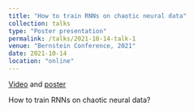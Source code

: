 ```yaml
---
title: "How to train RNNs on chaotic neural data"
collection: talks
type: "Poster presentation"
permalink: /talks/2021-10-14-talk-1
venue: "Bernstein Conference, 2021"
date: 2021-10-14
location: "online"
---
```


[Video](./../files/BN_posterAndVideo/7_mikhaeil_video.mp4) and [poster](./../files/BN_posterAndVideo/7_mikhaeil_poster.pdf)

How to train RNNs on chaotic neural data?

